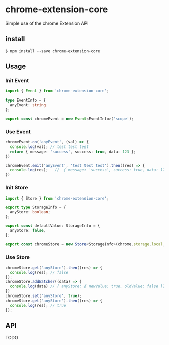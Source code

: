 # chrome-extension-core
Simple use of the chrome Extension API

## install
` $ npm install --save chrome-extension-core `

## Usage
### Init Event
```typescript
import { Event } from 'chrome-extension-core';

type EventInfo = {
  anyEvent: string
};

export const chromeEvent = new Event<EventInfo>('scope');
```
### Use Event
```typescript
chromeEvent.on('anyEvent', (val) => {
  console.log(val); // test test test
  return { message: 'success', success: true, data: 123 };
})

chromeEvent.emit('anyEvent', 'test test test').then((res) => {
  console.log(res);   //  { message: 'success', success: true, data: 123 }
})
```


### Init Store
```typescript
import { Store } from 'chrome-extension-core';

export type StorageInfo = {
  anyStore: boolean; 
};

export const defaultValue: StorageInfo = {
  anyStore: false,
};

export const chromeStore = new Store<StorageInfo>(chrome.storage.local, defaultValue, { scope: 'scope' });
```

### Use Store
```typescript
chromeStore.get('anyStore').then((res) => {
  console.log(res); // false
});
chromeStore.addWatcher((data) => {
  console.log(data) // { anyStore: { newValue: true, oldValue: false }}
})
chromeStore.set('anyStore', true);
chromeStore.get('anyStore').then((res) => {
  console.log(res); // true
});
```

## API 
TODO
